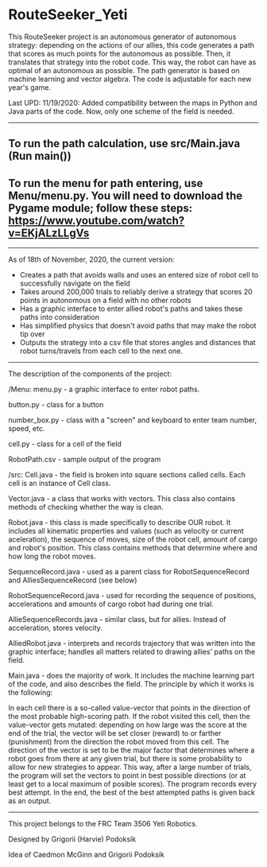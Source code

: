 # RouteSeeker_Yeti

This RouteSeeker project is an autonomous generator of autonomous strategy: depending on the actions of our allies, this code 
generates a path that scores as much points for the autonomous as possible. Then, it translates that strategy into the robot code. 
This way, the robot can have as optimal of an autonomous as possible. The path generator is based on machine learning and vector algebra.
The code is adjustable for each new year's game.

Last UPD: 11/19/2020: Added compatibility between the maps in Python and Java parts of the code. Now, only one scheme of the field is needed. 

-------

To run the path calculation, use src/Main.java (Run main())
--
To run the menu for path entering, use Menu/menu.py. You will need to download the Pygame module; follow these steps: https://www.youtube.com/watch?v=EKjALzLLgVs
--
-------

As of 18th of November, 2020, the current version:
 - Creates a path that avoids walls and uses an entered size of robot cell to successfully navigate on the field
 - Takes around 200,000 trials to reliably derive a strategy that scores 20 points in autonomous on a field with no other robots
 - Has a graphic interface to enter allied robot's paths and takes these paths into consideration
 - Has simplified physics that doesn't avoid paths that may make the robot tip over
 - Outputs the strategy into a csv file that stores angles and distances that robot turns/travels from each cell to the next one.

-------

The description of the components of the project:


   /Menu:
   menu.py - a graphic interface to enter robot paths.
   
   button.py - class for a button
   
   number_box.py - class with a "screen" and keyboard to enter team number, speed, etc.
   
   cell.py - class for a cell of the field
   
   RobotPath.csv - sample output of the program
   
   /src:
   Cell.java - the field is broken into square sections called cells. Each cell is an instance of Cell class.
    
   Vector.java - a class that works with vectors. This class also contains methods of checking whether the way is clean.
    
   Robot.java - this class is made specifically to describe OUR robot. It includes all kinematic properties and values (such as velocity or current aceleration), the 
sequence of moves, size of the robot cell, amount of cargo and robot's position. This class contains methods that determine where and how long the robot moves.

   SequenceRecord.java - used as a parent class for RobotSequenceRecord and AlliesSequenceRecord (see below)
   
   RobotSequenceRecord.java - used for recording the sequence of positions, accelerations and amounts of cargo robot had during one trial.
   
   AllieSequenceRecords.java - similar class, but for allies. Instead of acceleration, stores velocity.
   
   AlliedRobot.java - interprets and records trajectory that was written into the graphic interface; handles all matters related to drawing allies' paths on the field.
   
   Main.java - does the majority of work. It includes the machine learning part of the code, and also describes the field. The principle by which 
it works is the following:

In each cell there is a so-called value-vector that points in the direction of the most probable high-scoring path. If the robot visited this cell, then the value-vector 
gets mutated: depending on how large was the score at the end of the trial, the vector will be set closer (reward) to or farther (punishment) from 
the direction the robot moved from this cell. The direction of the vector is set to be the major factor that determines where a robot goes from there
at any given trial, but there is some probability to allow for new strategies to appear. This way, after a large number of trials, the program will set the vectors to
point in best possible directions (or at least get to a local maximum of posible scores). The program records every best attempt. In the end, the best of the best attempted paths is given back as an output.


------


      
This project belongs to the FRC Team 3506 Yeti Robotics.

Designed by Grigorii (Harvie) Podoksik

Idea of Caedmon McGinn and Grigorii Podoksik








